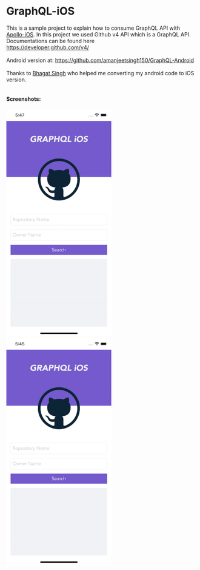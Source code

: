 # GraphQL-iOS
This is a sample project to explain how to consume GraphQL API with <a href="https://github.com/apollographql/apollo-ios">Apollo-iOS</a>. In this project we used Github v4 API which is a GraphQL API. Documentations can be found here<br>
https://developer.github.com/v4/ 
<br><br>
Android version at: https://github.com/amanjeetsingh150/GraphQL-Android 
<br><br>
Thanks to <a href="https://github.com/xorforce">Bhagat Singh</a> who helped me converting my android code to iOS version.<br>
<br><br>
<b>Screenshots:</b>
<br><br>
<img src="graphql-ios.gif"/> &nbsp; <img src="ql.gif"/>
